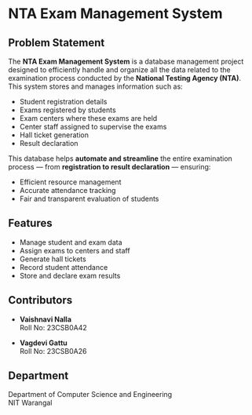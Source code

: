 # NTA Exam Management System

##  Problem Statement

The **NTA Exam Management System** is a database management project designed to efficiently handle and organize all the data related to the examination process conducted by the **National Testing Agency (NTA)**. This system stores and manages information such as:

- Student registration details  
- Exams registered by students  
- Exam centers where these exams are held  
- Center staff assigned to supervise the exams  
- Hall ticket generation  
- Result declaration  

This database helps **automate and streamline** the entire examination process — from **registration to result declaration** — ensuring:

- Efficient resource management  
- Accurate attendance tracking  
- Fair and transparent evaluation of students  

##  Features

- Manage student and exam data
- Assign exams to centers and staff
- Generate hall tickets
- Record student attendance
- Store and declare exam results

##  Contributors

- **Vaishnavi Nalla**  
  Roll No: 23CSB0A42

- **Vagdevi Gattu**  
  Roll No: 23CSB0A26

##  Department

Department of Computer Science and Engineering  
NIT Warangal

